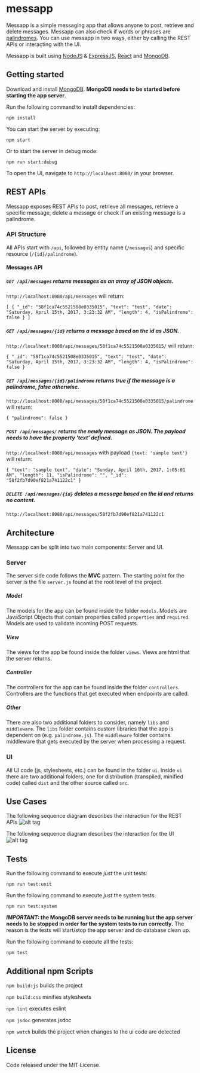 # messapp

Messapp is a simple messaging app that allows anyone to post, retrieve and delete messages. Messapp can also check if words or phrases are [palindromes](https://en.wikipedia.org/wiki/Palindrome). You can use messapp in two ways, either by calling the REST APIs or interacting with the UI.

Messapp is built using [NodeJS](https://nodejs.org/en/) & [ExpressJS](https://expressjs.com/), [React](https://facebook.github.io/react/) and [MongoDB](https://www.mongodb.com/).

## Getting started
Download and install [MongoDB](https://www.mongodb.com/download-center). **MongoDB needs to be started before starting the app server**.

Run the following command to install dependencies:
```shell
npm install
```
You can start the server by executing:
```shell
npm start
```
Or to start the server in debug mode:
```shell
npm run start:debug
```
To open the UI, navigate to `http://localhost:8080/` in your browser.

## REST APIs
Messapp exposes REST APIs to post, retrieve all messages, retrieve a specific message, delete a message or check if an existing message is a palindrome.

### API Structure
All APIs start with `/api`, followed by entity name (`/messages`) and specific resource (`/{id}/palindrome`).

#### Messages API
##### _`GET /api/messages`_ returns messages as an array of JSON objects.

`http://localhost:8080/api/messages` will return:

`[
  {
    "_id": "58f1ca74c5521508e0335015",
    "text": "test",
    "date": "Saturday, April 15th, 2017, 3:23:32 AM",
    "length": 4,
    "isPalindrome": false
  }
 ]`

##### _`GET /api/messages/{id}`_ returns a message based on the id as JSON.

`http://localhost:8080/api/messages/58f1ca74c5521508e0335015/` will return:

`{
  "_id": "58f1ca74c5521508e0335015",
  "text": "test",
  "date": "Saturday, April 15th, 2017, 3:23:32 AM",
  "length": 4,
  "isPalindrome": false
}`

##### _`GET /api/messages/{id}/palindrome`_ returns true if the message is a palindrome, false otherwise.

`http://localhost:8080/api/messages/58f1ca74c5521508e0335015/palindrome` will return:

`{
  "palindrome": false
}`

##### _`POST /api/messages/`_ returns the newly message as JSON. The payload needs to have the property 'text' defined.

`http://localhost:8080/api/messages` with payload `{text: 'sample text'}` will return:

`{
  "text": "sample text",
  "date": "Sunday, April 16th, 2017, 1:05:01 AM",
  "length": 11,
  "isPalindrome": "",
  "_id": "58f2fb7d90ef821a741122c1"
}`

##### `DELETE /api/messages/{id}` deletes a message based on the id and returns no content.

`http://localhost:8080/api/messages/58f2fb7d90ef821a741122c1`

## Architecture
Messapp can be split into two main components: Server and UI.

### Server
The server side code follows the **MVC** pattern. The starting point for the server is the file `server.js` found at the root level of the project.

##### Model
The models for the app can be found inside the folder `models`. Models are JavaScript Objects that contain properties called `properties` and `required`. Models are used to validate incoming POST requests.

##### View
The views for the app   be found inside the folder `views`. Views are html that the server returns.

##### Controller
The controllers for the app can be found inside the folder `controllers`. Controllers are the functions that get executed when endpoints are called.

##### Other
There are also two additional folders to consider, namely `libs` and `middleware`. The `libs` folder contains custom libraries that the app is dependent on (e.g. `palindrome.js`). The `middleware` folder contains middleware that gets executed by the server when processing a request.

### UI
All UI code (js, stylesheets, etc.) can be found in the folder `ui`. Inside `ui` there are two additional folders, one for distribution (transpiled, minified code) called `dist` and the other source called `src`.

## Use Cases
The following sequence diagram describes the interaction for the REST APIs
![alt tag](https://cloud.githubusercontent.com/assets/4382148/25074260/40b6d148-22c5-11e7-8ace-1ce56e184340.png)

The following sequence diagram describes the interaction for the UI
![alt tag](https://cloud.githubusercontent.com/assets/4382148/25074261/41d969dc-22c5-11e7-8fda-e01b0ca7e132.png)

## Tests
Run the following command to execute _just_ the unit tests:
```shell
npm run test:unit
```

Run the following command to execute _just_ the system tests:
```shell
npm run test:system
```

**_IMPORTANT:_ the MongoDB server needs to be running but the app server needs to be stopped in order for the system tests to run correctly.** The reason is the tests will start/stop the app server and do database clean up.

Run the following command to execute all the tests:
```shell
npm test
```

## Additional npm Scripts
`npm build:js` builds the project

`npm build:css` minifies stylesheets

`npm lint` executes eslint

`npm jsdoc` generates jsdoc

`npm watch` builds the project when changes to the ui code are detected

## License
Code released under the MIT License.

